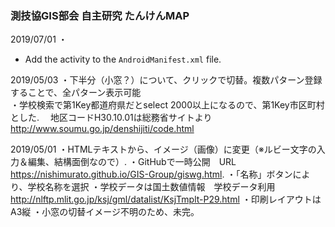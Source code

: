 <h3>測技協GIS部会 自主研究 たんけんMAP</h3>

2019/07/01
・
* Add the activity to the `AndroidManifest.xml` file.

2019/05/03
・下半分（小窓？）について、クリックで切替。複数パターン登録することで、全パターン表示可能</br>
・学校検索で第1Key都道府県だとselect 2000以上になるので、第1Key市区町村とした.
　地区コードH30.10.01は総務省サイトより http://www.soumu.go.jp/denshijiti/code.html

2019/05/01
・HTMLテキストから、イメージ（画像）に変更（※ルビー文字の入力＆編集、結構面倒なので）.
・GitHubで一時公開　URL　https://nishimurato.github.io/GIS-Group/giswg.html.
・「名称」ボタンにより、学校名称を選択
・学校データは国土数値情報　学校データ利用　http://nlftp.mlit.go.jp/ksj/gml/datalist/KsjTmplt-P29.html
・印刷レイアウトはA3縦
・小窓の切替イメージ不明のため、未完。
